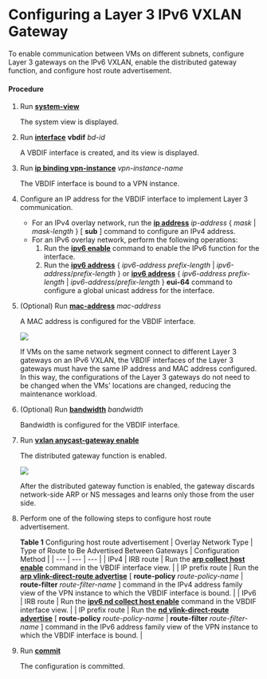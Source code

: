 Configuring a Layer 3 IPv6 VXLAN Gateway
========================================

To enable communication between VMs on different subnets, configure Layer 3 gateways on the IPv6 VXLAN, enable the distributed gateway function, and configure host route advertisement.

#### Procedure

1. Run [**system-view**](cmdqueryname=system-view)
   
   
   
   The system view is displayed.
2. Run [**interface**](cmdqueryname=interface) **vbdif** *bd-id*
   
   
   
   A VBDIF interface is created, and its view is displayed.
3. Run [**ip binding vpn-instance**](cmdqueryname=ip+binding+vpn-instance) *vpn-instance-name*
   
   
   
   The VBDIF interface is bound to a VPN instance.
4. Configure an IP address for the VBDIF interface to implement Layer 3 communication.
   * For an IPv4 overlay network, run the [**ip address**](cmdqueryname=ip+address) *ip-address* { *mask* | *mask-length* } [ **sub** ] command to configure an IPv4 address.
   * For an IPv6 overlay network, perform the following operations:
     1. Run the [**ipv6 enable**](cmdqueryname=ipv6+enable) command to enable the IPv6 function for the interface.
     2. Run the [**ipv6 address**](cmdqueryname=ipv6+address) { *ipv6-address* *prefix-length* | *ipv6-address*/*prefix-length* } or [**ipv6 address**](cmdqueryname=ipv6+address) { *ipv6-address* *prefix-length* | *ipv6-address*/*prefix-length* } **eui-64** command to configure a global unicast address for the interface.
5. (Optional) Run [**mac-address**](cmdqueryname=mac-address) *mac-address*
   
   
   
   A MAC address is configured for the VBDIF interface.
   
   
   
   ![](../../../../public_sys-resources/note_3.0-en-us.png) 
   
   If VMs on the same network segment connect to different Layer 3 gateways on an IPv6 VXLAN, the VBDIF interfaces of the Layer 3 gateways must have the same IP address and MAC address configured. In this way, the configurations of the Layer 3 gateways do not need to be changed when the VMs' locations are changed, reducing the maintenance workload.
6. (Optional) Run [**bandwidth**](cmdqueryname=bandwidth) *bandwidth*
   
   
   
   Bandwidth is configured for the VBDIF interface.
7. Run [**vxlan anycast-gateway enable**](cmdqueryname=vxlan+anycast-gateway+enable)
   
   
   
   The distributed gateway function is enabled.
   
   
   
   ![](../../../../public_sys-resources/note_3.0-en-us.png) 
   
   After the distributed gateway function is enabled, the gateway discards network-side ARP or NS messages and learns only those from the user side.
8. Perform one of the following steps to configure host route advertisement.
   
   
   
   **Table 1** Configuring host route advertisement
   | Overlay Network Type | Type of Route to Be Advertised Between Gateways | Configuration Method |
   | --- | --- | --- |
   | IPv4 | IRB route | Run the [**arp collect host enable**](cmdqueryname=arp+collect+host+enable) command in the VBDIF interface view. |
   | IP prefix route | Run the [**arp vlink-direct-route advertise**](cmdqueryname=arp+vlink-direct-route+advertise) [ **route-policy** *route-policy-name* | **route-filter** *route-filter-name* ] command in the IPv4 address family view of the VPN instance to which the VBDIF interface is bound. |
   | IPv6 | IRB route | Run the [**ipv6 nd collect host enable**](cmdqueryname=ipv6+nd+collect+host+enable) command in the VBDIF interface view. |
   | IP prefix route | Run the [**nd vlink-direct-route advertise**](cmdqueryname=nd+vlink-direct-route+advertise) [ **route-policy** *route-policy-name* | **route-filter** *route-filter-name* ] command in the IPv6 address family view of the VPN instance to which the VBDIF interface is bound. |
9. Run [**commit**](cmdqueryname=commit)
   
   
   
   The configuration is committed.